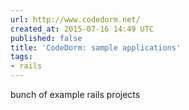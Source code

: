 ```yaml
---
url: http://www.codedorm.net/
created_at: 2015-07-16 14:49 UTC
published: false
title: 'CodeDorm: sample applications'
tags:
- rails
---
```


bunch of example rails projects
